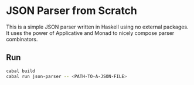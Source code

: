 # JSON Parser from Scratch

This is a simple JSON parser written in Haskell using no external packages. It uses the power of Applicative and Monad to nicely compose parser combinators.

## Run

```bash
cabal build
cabal run json-parser -- <PATH-TO-A-JSON-FILE>
```

